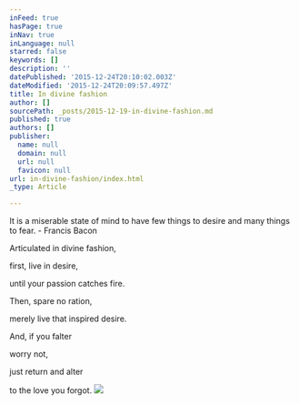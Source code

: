 ```yaml
---
inFeed: true
hasPage: true
inNav: true
inLanguage: null
starred: false
keywords: []
description: ''
datePublished: '2015-12-24T20:10:02.003Z'
dateModified: '2015-12-24T20:09:57.497Z'
title: In divine fashion
author: []
sourcePath: _posts/2015-12-19-in-divine-fashion.md
published: true
authors: []
publisher:
  name: null
  domain: null
  url: null
  favicon: null
url: in-divine-fashion/index.html
_type: Article

---
```

It is a miserable state of mind to have few things to desire and many things to fear. - Francis Bacon 

Articulated in
divine fashion, 

first,
live in desire, 

until 
your passion 
catches fire. 

Then, 
spare no ration, 

merely live 
that inspired desire. 

And,
if you falter 

worry not, 

just return and alter 

to the love you forgot.
![](https://the-grid-user-content.s3-us-west-2.amazonaws.com/1afc8d40-7760-48a4-89c3-ffc134bd9a3e.jpg)